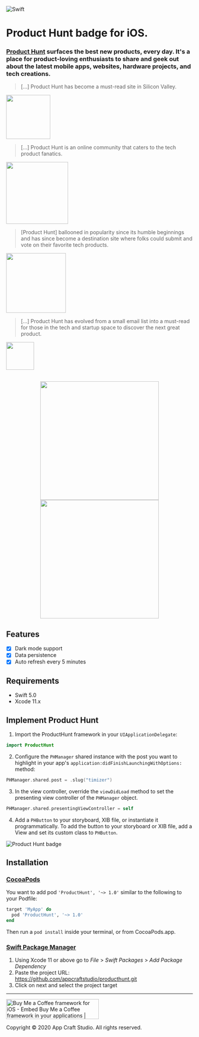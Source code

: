 ![Swift](https://github.com/appcraftstudio/producthunt/workflows/Swift/badge.svg)

# Product Hunt badge for iOS. 

### [Product Hunt](https://www.producthunt.com) surfaces the best new products, every day. It's a place for product-loving enthusiasts to share and geek out about the latest mobile apps, websites, hardware projects, and tech creations.

>[...] Product Hunt has become a must-read site in Silicon Valley.
<img src="https://github.com/appcraftstudio/producthunt/raw/master/Images/theverge.png" width="119">

>[...] Product Hunt is an online community that caters to the tech product fanatics.
<img src="https://github.com/appcraftstudio/producthunt/raw/master/Images/venturebeat.png" width="167">

>[Product Hunt] ballooned in popularity since its humble beginnings and has since become a destination site where folks could submit and vote on their favorite tech products.
<img src="https://github.com/appcraftstudio/producthunt/raw/master/Images/techcrunch.png" width="161">

>[...] Product Hunt has evolved from a small email list into a must-read for those in the tech and startup space to discover the next great product.
<img src="https://github.com/appcraftstudio/producthunt/raw/master/Images/businessinsider.png" width="75">

<p align="center">
<br>
<img src="https://github.com/appcraftstudio/producthunt/raw/master/Images/screenshot-button.PNG" width="320">
<img src="https://github.com/appcraftstudio/producthunt/raw/master/Images/screenshot-post-page.PNG" width="320">
</p>

## Features

- [X] Dark mode support
- [X] Data persistence
- [X] Auto refresh every 5 minutes

## Requirements

- Swift 5.0
- Xcode 11.x

## Implement Product Hunt

1. Import the ProductHunt framework in your `UIApplicationDelegate`:
```swift
import ProductHunt
```
2. Configure the `PHManager` shared instance with the post you want to highlight in your app's `application:didFinishLaunchingWithOptions:` method:
```swift
PHManager.shared.post = .slug("timizer")
```
3. In the view controller, override the `viewDidLoad` method to set the presenting view controller of the `PHManager` object.
```swift
PHManager.shared.presentingViewController = self
```
4. Add a `PHButton` to your storyboard, XIB file, or instantiate it programmatically. To add the button to your storyboard or XIB file, add a View and set its custom class to `PHButton`.

![Product Hunt badge]("https://github.com/appcraftstudio/producthunt/raw/master/Images/snapshot-product-hunt-button.png")

## Installation

### [CocoaPods](https://guides.cocoapods.org/using/using-cocoapods.html)

You want to add pod `'ProductHunt', '~> 1.0'` similar to the following to your Podfile:
```rb
target 'MyApp' do
  pod 'ProductHunt', '~> 1.0'
end
```
Then run a `pod install` inside your terminal, or from CocoaPods.app.

### [Swift Package Manager](https://swift.org/package-manager/)

1. Using Xcode 11 or above go to *File* > *Swift Packages* > *Add Package Dependency*
2. Paste the project URL: https://github.com/appcraftstudio/producthunt.git
3. Click on next and select the project target

---

<a href="https://www.producthunt.com/posts/buy-me-a-coffee-framework-for-ios?utm_source=badge-featured&utm_medium=badge&utm_souce=badge-buy-me-a-coffee-framework-for-ios" target="_blank"><img src="https://api.producthunt.com/widgets/embed-image/v1/featured.svg?post_id=233953&theme=dark" alt="Buy Me a Coffee framework for iOS - Embed Buy Me a Coffee framework in your applications | Product Hunt Embed" style="width: 250px; height: 54px;" width="250px" height="54px" /></a>

Copyright © 2020 App Craft Studio. All rights reserved.
